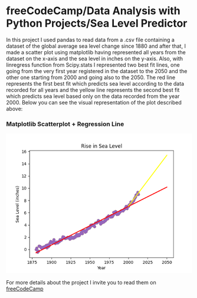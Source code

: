 
# freeCodeCamp/Data Analysis with Python Projects/Sea Level Predictor

In this project I used pandas to read data from a .csv file containing a dataset of the global average sea level change since 1880 and after that, I made a scatter plot using matplotlib having represented all years from the dataset on the x-axis and the sea level in inches on the y-axis. Also, with linregress function from Scipy.stats I represented two best fit lines, one going from the very first year registered in the dataset to the 2050 and the other one starting from 2000 and going also to the 2050. The red line represents the first best fit which predicts sea level according to the data recorded for all years and the yellow line represents the second best fit which predicts sea level based only on the data recorded from the year 2000. Below you can see the visual representation of the plot described above:


### Matplotlib Scatterplot + Regression Line

![scatterplot](https://raw.githubusercontent.com/Alex-SA1/Sea-Level-Predictor/refs/heads/main/sea_level_plot.png)


For more details about the project I invite you to read them on [freeCodeCamp](https://www.freecodecamp.org/learn/data-analysis-with-python/data-analysis-with-python-projects/sea-level-predictor)